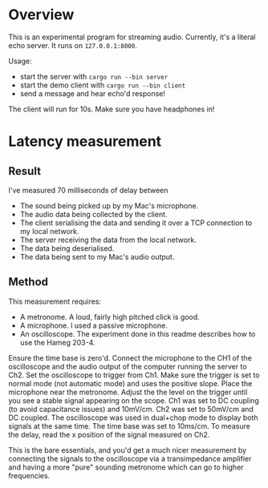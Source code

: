 # Overview

This is an experimental program for streaming audio. Currently, it's a literal echo server. It runs on `127.0.0.1:8000`.

Usage:
 - start the server with `cargo run --bin server`
 - start the demo client with `cargo run --bin client`
 - send a message and hear echo'd response!

The client will run for 10s. Make sure you have headphones in!

# Latency measurement
## Result
I've measured 70 milliseconds of delay between 
 - The sound being picked up by my Mac's microphone.
 - The audio data being collected by the client.
 - The client serialising the data and sending it over a TCP connection to my local network.
 - The server receiving the data from the local network.
 - The data being deserialised.
 - The data being sent to my Mac's audio output.
## Method
This measurement requires:
- A metronome. A loud, fairly high pitched click is good.
- A microphone. I used a passive microphone.
- An oscilloscope. The experiment done in this readme describes how to use the Hameg 203-4.

Ensure the time base is zero'd. Connect the microphone to the CH1 of the oscilloscope and the audio output of the computer running the server to Ch2. Set the oscilloscope to trigger from Ch1. Make sure the trigger is set to normal mode (not automatic mode) and uses the positive slope. Place the microphone near the metronome. Adjust the the level on the trigger until you see a stable signal appearing on the scope. Ch1 was set to DC coupling (to avoid capacitance issues) and 10mV/cm. Ch2 was set to 50mV/cm and DC coupled. The oscilloscope was used in dual+chop mode to display both signals at the same time. The time base was set to 10ms/cm. To measure the delay, read the x position of the signal measured on Ch2.

This is the bare essentials, and you'd get a much nicer measurement by connecting the signals to the oscilloscope via a transimpedance amplifier and having a more "pure" sounding metronome which can go to higher frequencies.
